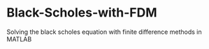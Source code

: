 # Black-Scholes-with-FDM
Solving the black scholes equation with finite difference methods in MATLAB
